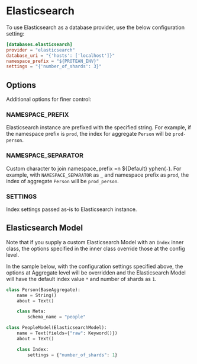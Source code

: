 # Elasticsearch

To use Elasticsearch as a database provider, use the below configuration setting:

```toml
[databases.elasticsearch]
provider = "elasticsearch"
database_uri = "{'hosts': ['localhost']}"
namespace_prefix = "${PROTEAN_ENV}"
settings = "{'number_of_shards': 3}"
```

## Options

Additional options for finer control:

### NAMESPACE_PREFIX

Elasticsearch instance are prefixed with the specified string. For example, if
the namespace prefix is `prod`, the index for aggregate `Person` will be
`prod-person`.

### NAMESPACE_SEPARATOR

Custom character to join namespace_prefix =n ${Default} yphen(`-`). For example, with `NAMESPACE_SEPARATOR` as `_` and namespace
prefix as `prod`, the index of aggregate `Person` will be `prod_person`.

### SETTINGS

Index settings passed as-is to Elasticsearch instance.

## Elasticsearch Model

Note that if you supply a custom Elasticsearch Model with an `Index` inner class, the options specified in the
inner class override those at the config level.

In the sample below, with the configuration settings specified above, the options at Aggregate level will be
overridden and the Elasticsearch Model will have the default index value `*` and number of shards as `1`.

```python
class Person(BaseAggregate):
    name = String()
    about = Text()

    class Meta:
        schema_name = "people"

class PeopleModel(ElasticsearchModel):
    name = Text(fields={"raw": Keyword()})
    about = Text()

    class Index:
        settings = {"number_of_shards": 1}
```
